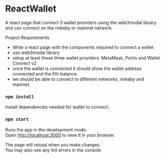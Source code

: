 # ReactWallet
A react page that connect 3 wallet providers using the web3modal library and can connect on the rinkeby or mainnet network.

Project Requirements
- Write a react page with the components required to connect a wallet
- use web3modal library 
- setup at least these three wallet providers: MetaMask, Portis and Wallet Connect v2
- once the wallet is connected it should show the wallet address connected and the Eth balance. 
- we should be able to connect to different networks, rinkeby and mainnet.

### `npm install`

Install dependencies needed for wallet to connect. 

### `npm start`

Runs the app in the development mode.\
Open [http://localhost:3000](http://localhost:3000) to view it in your browser.

The page will reload when you make changes.\
You may also see any lint errors in the console.